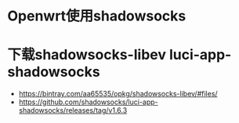 # Openwrt使用shadowsocks
# 下载shadowsocks-libev luci-app-shadowsocks
* https://bintray.com/aa65535/opkg/shadowsocks-libev/#files/
* https://github.com/shadowsocks/luci-app-shadowsocks/releases/tag/v1.6.3

